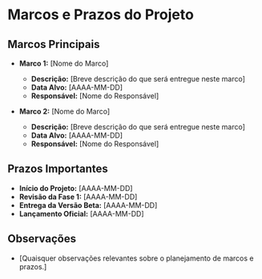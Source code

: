 # Marcos e Prazos do Projeto

## Marcos Principais

*   **Marco 1:** [Nome do Marco]
    *   **Descrição:** [Breve descrição do que será entregue neste marco]
    *   **Data Alvo:** [AAAA-MM-DD]
    *   **Responsável:** [Nome do Responsável]

*   **Marco 2:** [Nome do Marco]
    *   **Descrição:** [Breve descrição do que será entregue neste marco]
    *   **Data Alvo:** [AAAA-MM-DD]
    *   **Responsável:** [Nome do Responsável]

## Prazos Importantes

*   **Início do Projeto:** [AAAA-MM-DD]
*   **Revisão da Fase 1:** [AAAA-MM-DD]
*   **Entrega da Versão Beta:** [AAAA-MM-DD]
*   **Lançamento Oficial:** [AAAA-MM-DD]

## Observações

*   [Quaisquer observações relevantes sobre o planejamento de marcos e prazos.]